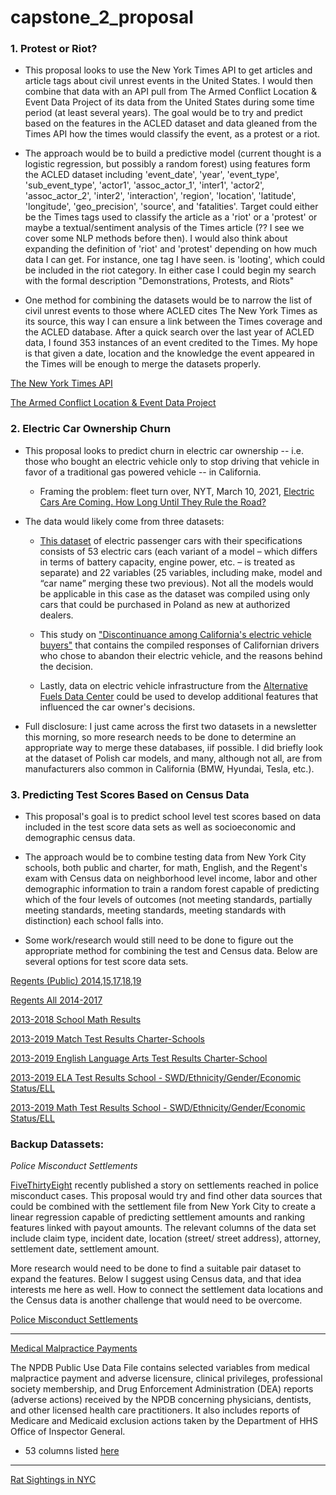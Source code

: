 # capstone_2_proposal

### 1. Protest or Riot?

  * This proposal looks to use the New York Times API to get articles and article tags about civil unrest events in the United States. I would then combine that data with an API pull from The Armed Conflict Location & Event Data Project of its data from the United States during some time period (at least several years). The goal would be to try and predict based on the features in the ACLED dataset and data gleaned from the Times API how the times would classify the event, as a protest or a riot. 
  
  * The approach would be to build a predictive model (current thought is a logistic regression, but possibly a random forest) using features form the ACLED dataset including 'event_date', 'year', 'event_type', 'sub_event_type', 'actor1', 'assoc_actor_1', 'inter1', 'actor2', 'assoc_actor_2', 'inter2', 'interaction', 'region', 'location', 'latitude', 'longitude', 'geo_precision', 'source', and 'fatalities'. Target could either be the Times tags used to classify the article as a 'riot' or a 'protest' or maybe a textual/sentiment analysis of the Times article (?? I see we cover some NLP methods before then). I would also think about expanding the definition of 'riot' and 'protest' depending on how much data I can get. For instance, one tag I have seen. is 'looting', which could be included in the riot category. In either case I could begin my search with the formal description "Demonstrations, Protests, and Riots" 
  
  * One method for combining the datasets would be to narrow the list of civil unrest events to those where ACLED cites The New York Times as its source, this way I can ensure a link between the Times coverage and the ACLED database. After a quick search over the last year of ACLED data, I found 353 instances of an event credited to the Times. My hope is that given a date, location and the knowledge the event appeared in the Times will be enough to merge the datasets properly. 

[The New York Times API](https://developer.nytimes.com/)

[The Armed Conflict Location & Event Data Project](https://acleddata.com/data-export-tool/)


### 2. Electric Car Ownership Churn

  * This proposal looks to predict churn in electric car ownership -- i.e. those who bought an electric vehicle only to stop driving that vehicle in favor of a traditional gas powered vehicle -- in California.

    * Framing the problem: fleet turn over, NYT, March 10, 2021, [Electric Cars Are Coming. How Long Until They Rule the Road?](https://www.nytimes.com/interactive/2021/03/10/climate/electric-vehicle-fleet-turnover.html?action=click&module=Top%20Stories&pgtype=Homepage)
  
  * The data would likely come from three datasets:
  
    * [This dataset](https://data.mendeley.com/datasets/tb9yrptydn/2) of electric passenger cars with their specifications consists of 53 electric cars (each variant of a model – which differs in terms of battery capacity, engine power, etc. – is treated as separate) and 22 variables (25 variables, including make, model and “car name” merging these two previous). Not all the models would be applicable in this case as the dataset was compiled using only cars that could be purchased in Poland as new at authorized dealers. 

    * This study on ["Discontinuance among California's electric vehicle buyers"](https://zenodo.org/record/4586675#.YEomf5NKjlx) that contains the compiled responses of Californian drivers who chose to abandon their electric vehicle, and the reasons behind the decision.

    * Lastly, data on electric vehicle infrastructure from the [Alternative Fuels Data Center](https://afdc.energy.gov/stations/#/find/nearest) could be used to develop additional features that influenced the car owner's decisions.

* Full disclosure: I just came across the first two datasets in a newsletter this morning, so more research needs to be done to determine an appropriate way to merge these databases, iif possible. I did briefly look at the dataset of Polish car models, and many, although not all, are from manufacturers also common in California (BMW, Hyundai, Tesla, etc.).


### 3. Predicting Test Scores Based on Census Data 

  * This proposal's goal is to predict school level test scores based on data included in the test score data sets as well as socioeconomic and demographic census data. 

  * The approach would be to combine testing data from New York City schools, both public and charter, for math, English, and the Regent's exam with Census data on neighborhood level income, labor and other demographic information to train a random forest capable of predicting which of the four levels of outcomes (not meeting standards, partially meeting standards, meeting standards, meeting standards with distinction) each school falls into. 

  * Some work/research would still need to be done to figure out the appropriate method for combining the test and Census data. Below are several options for test score data sets. 

[Regents (Public) 2014,15,17,18,19](https://data.cityofnewyork.us/Education/2014-15-to-2017-19-NYC-Regents-Exam-Results-Public/bnea-fu3k)

[Regents All 2014-2017](https://data.cityofnewyork.us/Education/2014-2017-Regents/cbrh-qrk4)

[2013-2018 School Math Results](https://data.cityofnewyork.us/Education/2013-2018-School-Math-Results/m27t-ht3h)

[2013-2019 Match Test Results Charter-Schools](https://data.cityofnewyork.us/Education/2013-2019-Math-Test-Results-Charter-School/3xsw-bpuy)

[2013-2019 English Language Arts Test Results Charter-School](https://data.cityofnewyork.us/Education/2013-2019-English-Language-Arts-ELA-Test-Results-C/sgjd-xi99)

[2013-2019 ELA Test Results School - SWD/Ethnicity/Gender/Economic Status/ELL](https://data.cityofnewyork.us/Education/2013-2019-English-Language-Arts-ELA-Test-Results-S/gu76-8i7h)

[2013-2019 Math Test Results School - SWD/Ethnicity/Gender/Economic Status/ELL](https://data.cityofnewyork.us/Education/2013-2019-Math-Test-Results-School-SWD-Ethnicity-G/74ah-8ukf)


### Backup Datassets:

*Police Misconduct Settlements*

[FiveThirtyEight](https://fivethirtyeight.com/features/police-misconduct-costs-cities-millions-every-year-but-thats-where-the-accountability-ends/) recently published a story on settlements reached in police misconduct cases. This proposal would try and find other data sources that could be combined with the settlement file from New York City to create a linear regression capable of predicting settlement amounts and ranking features linked with payout amounts. The relevant columns of the data set include claim type, incident date, location (street/ street address), attorney, settlement date, settlement amount. 

More research would need to be done to find a suitable pair dataset to expand the features. Below I suggest using Census data, and that idea interests me here as well. How to connect the settlement data locations and the Census data is another challenge that would need to be overcome. 

[Police Misconduct Settlements](https://github.com/fivethirtyeight/police-settlements)

---

[Medical Malpractice Payments](https://www.npdb.hrsa.gov/resources/publicData.jsp)

The NPDB Public Use Data File contains selected variables from medical malpractice payment and adverse licensure, clinical privileges, professional society membership, and Drug Enforcement Administration (DEA) reports (adverse actions) received by the NPDB concerning physicians, dentists, and other licensed health care practitioners. It also includes reports of Medicare and Medicaid exclusion actions taken by the Department of HHS Office of Inspector General.

  * 53 columns listed [here](https://www.npdb.hrsa.gov/resources/puf/pufFormatSpecifications.jsp)

---

[Rat Sightings in NYC](https://data.cityofnewyork.us/Social-Services/Rat-Sightings/3q43-55fe)
